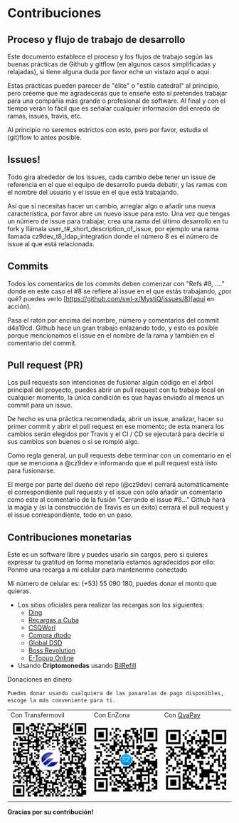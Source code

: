 # Contribuciones
## Proceso y flujo de trabajo de desarrollo

Este documento establece el proceso y los flujos de trabajo según las buenas prácticas de Github y gitflow (en algunos casos simplificadas y relajadas), si tiene alguna duda por favor eche un vistazo aquí o aquí.

Estas prácticas pueden parecer de "élite" o "estilo catedral" al principio, pero créeme que me agradecerás que te enseñe esto si pretendes trabajar para una compañía más grande o profesional de software. Al final y con el tiempo verán lo fácil que es señalar cualquier información del enredo de ramas, issues, travis, etc.

Al principio no seremos estrictos con esto, pero por favor, estudia el (git)flow lo antes posible.

## Issues!

Todo gira alrededor de los issues, cada cambio debe tener un issue de referencia en el que el equipo de desarrollo pueda debatir, y las ramas con el nombre del usuario y el issue en el que está trabajando.

Así que si necesitas hacer un cambio, arreglar algo o añadir una nueva característica, por favor abre un nuevo issue para esto. Una vez que tengas un número de issue para trabajar, crea una rama del último desarrollo en tu fork y llámala user_t#_short_description_of_issue, por ejemplo una rama llamada cz9dev_t8_ldap_integration donde el número 8 es el número de issue al que está relacionada.

## Commits

Todos los comentarios de los commits deben comenzar con "Refs #8, ...." donde en este caso el #8 se refiere al issue en el que estás trabajando, ¿por qué? puedes verlo [https://github.com/swl-x/MystiQ/issues/8](aquí en acción).

Pasa el ratón por encima del nombre, número y comentarios del commit d4a19cd. Github hace un gran trabajo enlazando todo, y esto es posible porque mencionamos el issue en el nombre de la rama y también en el comentario del commit.

## Pull request (PR)

Los pull requests son intenciones de fusionar algún código en el árbol principal del proyecto, puedes abrir un pull request con tu trabajo local en cualquier momento, la única condición es que hayas enviado al menos un commit para un issue.

De hecho es una práctica recomendada, abrir un issue, analizar, hacer su primer commit y abrir el pull request en ese momento; de esta manera los cambios serán elegidos por Travis y el CI / CD se ejecutará para decirle si sus cambios son buenos o si se rompió algo.

Como regla general, un pull requests debe terminar con un comentario en el que se menciona a @cz9dev e informando que el pull request está listo para fusionarse.

El merge por parte del dueño del repo (@cz9dev) cerrará automáticamente el correspondiente pull requests y el issue con sólo añadir un comentario como este al comentario de la fusión "Cerrando el issue #8..." Github hará la magia y (si la construcción de Travis es un éxito) cerrará el pull request y el issue correspondiente, todo en un paso.

## Contribuciones monetarias

Este es un software libre y puedes usarlo sin cargos, pero si quieres expresar tu gratitud en forma monetaria estamos agradecidos por ello:
Ponme una recarga a mi celular para mantenerme conectado

Mi número de celular es: (+53) 55 090 180, puedes donar el monto que quieras.

- Los sitios oficiales para realizar las recargas son los siguientes:
    - [Ding](https://www.ding.com)
    - [Recargas a Cuba](https://www.recargasacuba.com)
    - [CSQWorl](https://www.csqworld.com)
    - [Compra dtodo](https://moviles.compra-dtodo.com)
    - [Global DSD](https://www.globaldsd.com)
    - [Boss Revolution](https://www.bossrevolution.com)
    - [E-Topup Online](https://cubacel.etopuponline.com)
- Usando **Criptomonedas** usando [BilRefill](https://www.bitrefill.com/buy/cubacel-cuba/?hl=es)

Donaciones en dinero

    Puedes donar usando cualquiera de las pasarelas de pago disponibles, escoge la más conveniente para ti.

<p>
    <table>
        <tr>
            <td style="text-align=center">
                Con Transfermovil
            </td>
            <td style="text-align=center">
                Con EnZona
            </td>
            <td style="text-align=center">
                Con <a href="https://qvapay.com/payme/to2libre">QvaPay</a>
            </td>
        </tr>
        <tr>
            <td>
                <img src="imgs/donation_transfermovil_cup.png" alt="Transfermovil"></img>
            </td>
            <td>
                <img src="imgs/donation_enzona_cup.png" alt="EnZona"></img>
            </td>
            <td>
                <img src="imgs/donation_qvapay.png" alt="QvaPay"></img>
            </td>
        </tr>
    </table>
</p>

**Gracias por su contribución!**